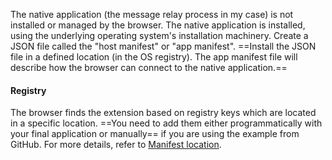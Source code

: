 The native application (the message relay process in my case) is not installed or managed by the browser. The native application is installed, using the underlying operating system's installation machinery. Create a JSON file called the "host manifest" or "app manifest". ==Install the JSON file in a defined location (in the OS registry). The app manifest file will describe how the browser can connect to the native application.==

#### Registry

The browser finds the extension based on registry keys which are located in a specific location. ==You need to add them either programmatically with your final application or manually== if you are using the example from GitHub. For more details, refer to [Manifest location](https://developer.mozilla.org/en-US/docs/Mozilla/Add-ons/WebExtensions/Native_manifests#manifest_location).